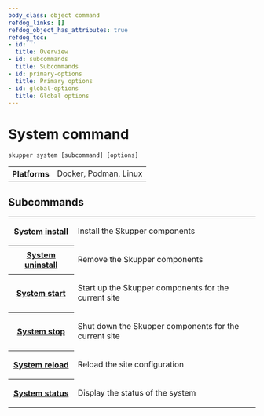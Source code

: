 ```yaml
---
body_class: object command
refdog_links: []
refdog_object_has_attributes: true
refdog_toc:
- id: ''
  title: Overview
- id: subcommands
  title: Subcommands
- id: primary-options
  title: Primary options
- id: global-options
  title: Global options
---
```


# System command

<section>

~~~ shell
skupper system [subcommand] [options]
~~~

<table class="fields"><tr><th>Platforms</th><td>Docker, Podman, Linux</td></table>

</section>

<section>

## Subcommands

<table class="objects">
<tr><th><a href="install.html">System install</a></th><td><p>Install the Skupper components</p>
</td></tr>
<tr><th><a href="uninstall.html">System uninstall</a></th><td><p>Remove the Skupper components</p>
</td></tr>
<tr><th><a href="start.html">System start</a></th><td><p>Start up the Skupper components for the current site</p>
</td></tr>
<tr><th><a href="stop.html">System stop</a></th><td><p>Shut down the Skupper components for the current site</p>
</td></tr>
<tr><th><a href="reload.html">System reload</a></th><td><p>Reload the site configuration</p>
</td></tr>
<tr><th><a href="status.html">System status</a></th><td><p>Display the status of the system</p>
</td></tr>
</table>

</section>
